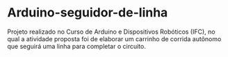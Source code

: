 # Arduino-seguidor-de-linha
Projeto realizado no Curso de Arduino e Dispositivos Robóticos (IFC), no qual a atividade proposta foi de elaborar um carrinho de corrida autônomo que seguirá uma linha para completar o circuito.
